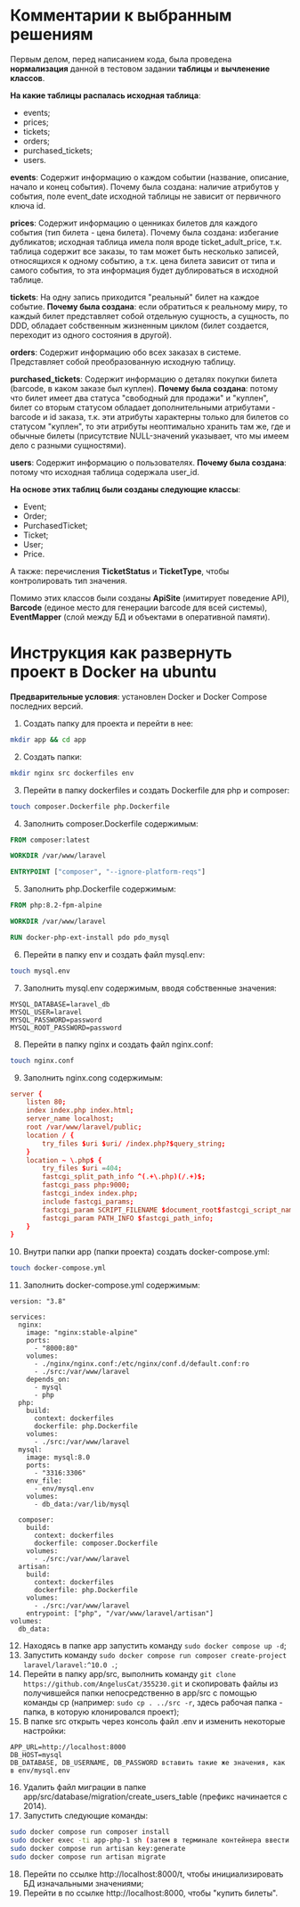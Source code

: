 # Комментарии к выбранным решениям

Первым делом, перед написанием кода, была проведена **нормализация** данной в тестовом задании **таблицы** и **вычленение классов**.

**На какие таблицы распалась исходная таблица**:
- events;
- prices;
- tickets;
- orders;
- purchased_tickets;
- users.

**events**:
Содержит информацию о каждом событии (название, описание, начало и конец события).
Почему была создана: наличие атрибутов у события, поле event_date исходной таблицы не зависит от первичного ключа id.

**prices**:
Содержит информацию о ценниках билетов для каждого события (тип билета - цена билета).
Почему была создана: избегание дубликатов; исходная таблица имела поля вроде ticket_adult_price, т.к. таблица содержит все заказы, то там может быть несколько
записей, относящихся к одному событию, а т.к. цена билета зависит от типа и самого события, то эта информация будет дублироваться в исходной таблице.

**tickets**:
На одну запись приходится "реальный" билет на каждое событие.
**Почему была создана**: если обратиться к реальному миру, то каждый билет представляет собой отдельную сущность, а сущность, по DDD, обладает собственным жизненным циклом (билет создается,
переходит из одного состояния в другой).

**orders**:
Содержит информацию обо всех заказах в системе.
Представляет собой преобразованную исходную таблицу.

**purchased_tickets**:
Содержит информацию о деталях покупки билета (barcode, в каком заказе был куплен).
**Почему была создана**: потому что билет имеет два статуса "свободный для продажи" и "куплен", билет со вторым статусом обладает дополнительными атрибутами - barcode и id заказа, т.к.
эти атрибуты характерны только для билетов со статусом "куплен", то эти атрибуты неоптимально хранить там же, где и обычные билеты (присутствие NULL-значений указывает, что
мы имеем дело с разными сущностями).

**users**:
Содержит информацию о пользователях.
**Почему была создана**: потому что исходная таблица содержала user_id.

**На основе этих таблиц были созданы следующие классы**:
- Event;
- Order;
- PurchasedTicket;
- Ticket;
- User;
- Price.

А также: перечисления **TicketStatus** и **TicketType**, чтобы контролировать тип значения.

Помимо этих классов были созданы **ApiSite** (имитирует поведение API), **Barcode** (единое место для генерации barcode для всей системы), **EventMapper** (слой между БД и объектами в 
оперативной памяти).

# Инструкция как развернуть проект в Docker на ubuntu

**Предварительные условия**: установлен Docker и Docker Compose последних версий.

1. Создать папку для проекта и перейти в нее:
```bash
mkdir app && cd app
```
2. Создать папки:
```bash
mkdir nginx src dockerfiles env
```
3. Перейти в папку dockerfiles и создать Dockerfile для php и composer:
```bash
touch composer.Dockerfile php.Dockerfile
```
4. Заполнить composer.Dockerfile содержимым:
```dockerfile
FROM composer:latest

WORKDIR /var/www/laravel

ENTRYPOINT ["composer", "--ignore-platform-reqs"]
```
5. Заполнить php.Dockerfile содержимым:
```dockerfile
FROM php:8.2-fpm-alpine

WORKDIR /var/www/laravel

RUN docker-php-ext-install pdo pdo_mysql
```
6. Перейти в папку env и создать файл mysql.env:
```bash
touch mysql.env
```
7. Заполнить mysql.env содержимым, вводя собственные значения:
```env
MYSQL_DATABASE=laravel_db
MYSQL_USER=laravel
MYSQL_PASSWORD=password
MYSQL_ROOT_PASSWORD=password
```
8. Перейти в папку nginx и создать файл nginx.conf:
```bash
touch nginx.conf
```
9. Заполнить nginx.cong содержимым:
```conf
server {
    listen 80;
    index index.php index.html;
    server_name localhost;
    root /var/www/laravel/public;
    location / {
        try_files $uri $uri/ /index.php?$query_string;
    }
    location ~ \.php$ {
        try_files $uri =404;
        fastcgi_split_path_info ^(.+\.php)(/.+)$;
        fastcgi_pass php:9000;
        fastcgi_index index.php;
        include fastcgi_params;
        fastcgi_param SCRIPT_FILENAME $document_root$fastcgi_script_name;
        fastcgi_param PATH_INFO $fastcgi_path_info;
    }
}
```
10. Внутри папки app (папки проекта) создать docker-compose.yml:
```bash
touch docker-compose.yml
```
11. Заполнить docker-compose.yml содержимым:
```docker-compose
version: "3.8"

services:
  nginx:
    image: "nginx:stable-alpine"
    ports:
      - "8000:80"
    volumes:
      - ./nginx/nginx.conf:/etc/nginx/conf.d/default.conf:ro
      - ./src:/var/www/laravel
    depends_on:
      - mysql
      - php
  php:
    build:
      context: dockerfiles
      dockerfile: php.Dockerfile
    volumes:
      - ./src:/var/www/laravel
  mysql:
    image: mysql:8.0
    ports:
      - "3316:3306"
    env_file:
      - env/mysql.env
    volumes:
      - db_data:/var/lib/mysql

  composer:
    build:
      context: dockerfiles
      dockerfile: composer.Dockerfile
    volumes:
      - ./src:/var/www/laravel
  artisan:
    build:
      context: dockerfiles
      dockerfile: php.Dockerfile
    volumes:
      - ./src:/var/www/laravel
    entrypoint: ["php", "/var/www/laravel/artisan"]
volumes:
  db_data:
```
12. Находясь в папке app запустить команду ```sudo docker compose up -d```;
13. Запустить команду ```sudo docker compose run composer create-project laravel/laravel:^10.0 .```;
14. Перейти в папку app/src, выполнить команду ```git clone https://github.com/AngelusCat/355230.git``` и скопировать файлы из получившейся папки непосредственно в app/src c помощью команды cp (например: ```sudo cp . ../src -r```, здесь рабочая папка - папка, в которую клонировался проект);
15. В папке src открыть через консоль файл .env и изменить некоторые настройки:
```env
APP_URL=http://localhost:8000
DB_HOST=mysql
DB_DATABASE, DB_USERNAME, DB_PASSWORD вставить такие же значения, как в env/mysql.env
```
16. Удалить файл миграции в папке app/src/database/migration/create_users_table (префикс начинается с 2014).
17. Запустить следующие команды:
```bash
sudo docker compose run composer install
sudo docker exec -ti app-php-1 sh (затем в терминале контейнера ввести chmod -R 777 /var/www/laravel/storage и выйти из терминала с помощью exit)
sudo docker compose run artisan key:generate
sudo docker compose run artisan migrate
```
18. Перейти по ссылке http://localhost:8000/t, чтобы инициализировать БД изначальными значениями;
19. Перейти в по ссылке http://localhost:8000, чтобы "купить билеты".
